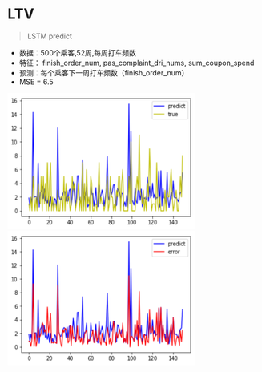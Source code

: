 # LTV

> LSTM predict
* 数据：500个乘客,52周,每周打车频数
* 特征： finish_order_num, pas_complaint_dri_nums, sum_coupon_spend
* 预测：每个乘客下一周打车频数（finish_order_num）
* MSE = 6.5

<img src="https://github.com/lightlightdyy/LTV/blob/master/images/lstm_ltv.png" width="375">
<img src="https://github.com/lightlightdyy/LTV/blob/master/images/lstm_ltv_error.png" width="375">
